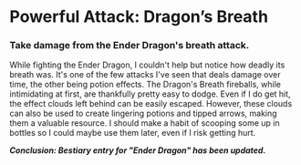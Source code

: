 # Powerful Attack: Dragon’s Breath
### Take damage from the Ender Dragon's breath attack.
<p>While fighting the Ender Dragon, I couldn't help but notice how deadly its breath was. It's one of the few attacks I've seen that deals damage over time, the other being potion effects. The Dragon's Breath fireballs, while intimidating at first, are thankfully pretty easy to dodge. Even if I do get hit, the effect clouds left behind can be easily escaped. However, these clouds can also be used to create lingering potions and tipped arrows, making them a valuable resource. I should make a habit of scooping some up in bottles so I could maybe use them later, even if I risk getting hurt.</p>
<b><i>Conclusion: Bestiary entry for "Ender Dragon" has been updated.</i></b>
